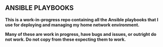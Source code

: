 ## ANSIBLE PLAYBOOKS

**This is a work-in-progress repo containing all the Ansible playbooks that I use for deploying and managing my home network environment.**

**Many of these are work in progress, have bugs and issues, or outright do not work. Do not copy from these expecting them to work.**
